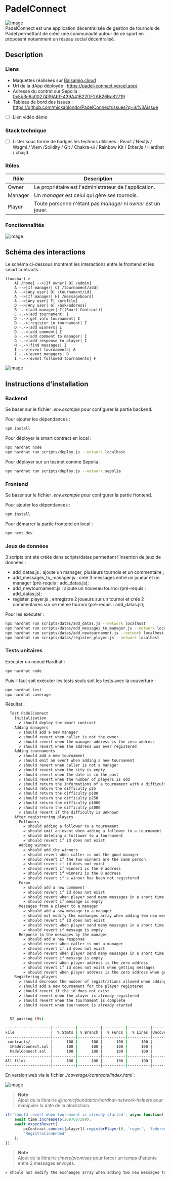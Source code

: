# PadelConnect

![image](https://github.com/mickablondo/PadelConnect/assets/36310658/574ad835-ce6a-4435-b521-45b413e6379b)  
PadelConnect est une application décentralisée de gestion de tournois de Padel permettant de créer une communauté autour de ce sport en proposant notamment un réseau social décentralisé.  

## Description

### Liens

- Maquettes réalisées sur [Balsamiq.cloud](https://balsamiq.cloud/somhp53/p5sdeh6)
- Url de la dApp déployée : https://padel-connect.vercel.app/
- Adresse du contrat sur Sepolia : [0x5b3e6a0027439Ab1F439A41B22DF2AB26Bc82719](https://sepolia.etherscan.io/address/0x5b3e6a0027439Ab1F439A41B22DF2AB26Bc82719)
- Tableau de bord des issues : https://github.com/mickablondo/PadelConnect/issues?q=is%3Aissue
- [ ] Lien vidéo démo

### Stack technique

- [ ] Lister sous forme de badges les technos utilisées : React / Nextjs / Wagmi / Viem /Solidity / Git / Chakra-ui / Rainbow Kit / EtherJs / Hardhat / chaijd

### Rôles
| Rôle | Description |
|----|----|
| Owner | Le propriétaire est l'administrateur de l'application. |
| Manager | Un <i>manager</i> est celui qui gère ses tournois. |
| Player | Toute personne n'étant pas <i>manager</i> ni <i>owner</i> est un jouer. |  

### Fonctionnalités
![image](https://github.com/mickablondo/PadelConnect/assets/36310658/1964eb71-1d91-4818-a37c-eef5154365f4)  

## Schéma des interactions
Le schéma ci-dessous montrent les interactions entre le frontend et les smart contracts :  
```mermaid
flowchart >
    A[ /home] -->|If owner| B[ /admin]
    A -->|If manager| C[ /tournament/add]
    A -->|Any user| D[ /tournament/id]
    A -->|If manager| H[ /messageboard]
    A -->|Any user| F[ /profile]
    D -->|Any user| G[ /ask/address]
    B -.->|add manager| I((Smart Contract))
    C -.->|add tournament| I
    D -.->|get info tournament| I
    D -.->|register in tournament| I
    D -.->|add winners| I
    D -.->|add comment| I
    G -.->|add comment to manager| I
    G -.->|add response to player| I
    H -.->|find messages| I
    I -.->|event tournaments| A
    I -.->|event managers| B
    I -.->|event followed tournaments| F
```
![image](https://github.com/mickablondo/PadelConnect/assets/36310658/2214d57d-b78b-4f01-93a0-ccec16eb74e1)

## Instructions d'installation

### Backend
Se baser sur le fichier <i>.env.example</i> pour configurer la partie backend.  
  
Pour ajouter les dépendances :  
```sh
npm install
```

Pour déployer le smart contract en local :  
```sh
npx hardhat node  
npx hardhat run scripts/deploy.js --network localhost
```  
  
Pour déployer sur un testnet comme Sepolia :  
```sh
npx hardhat run scripts/deploy.js --network sepolia
```

### Frontend
Se baser sur le fichier <i>.env.example</i> pour configurer la partie frontend.  
  
Pour ajouter les dépendances :  
```sh
npm install
```  
  
Pour démarrer la partie frontend en local :  
```sh
npx next dev
```  

### Jeux de données 
3 scripts ont été créés dans scripts/datas permettant l'insertion de jeux de données :  
 - add_datas.js : ajoute un manager, plusieurs tournois et un commentaire ;
 - add_messages_to_manager.js : crée 3 messages entre un joueur et un manager (pré-requis : add_datas.js);
 - add_newtournament.js : ajoute un nouveau tournoi (pré-requis : add_datas.js);
 - register_player.js : enregistre 2 joueurs sur un tournoi et crée 2 commentaires sur ce même tournoi (pré-requis : add_datas.js);
  
Pour les exécuter :  
```bash
npx hardhat run scripts/datas/add_datas.js --network localhost
npx hardhat run scripts/datas/add_messages_to_manager.js --network localhost
npx hardhat run scripts/datas/add_newtournament.js --network localhost
npx hardhat run scripts/datas/register_player.js --network localhost
```

### Tests unitaires
Exécuter un noeud Hardhat : 
```bash
npx hardhat node
```
Puis il faut soit exécuter les tests seuls soit les tests avec la couverture :  
```bash
npx hardhat test  
npx hardhat coverage
```

Résultat :  
```bash
  Test PadelConnect
    Initialization
      ✔ should deploy the smart contract
    Adding managers
      ✔ should add a new manager
      ✔ should revert when caller is not the owner
      ✔ should revert when the manager address is the zero address
      ✔ should revert when the address was ever registered
    Adding tournaments
      ✔ should add a new tournament
      ✔ should emit an event when adding a new tournament
      ✔ should revert when caller is not a manager
      ✔ should revert when the city is empty
      ✔ should revert when the date is in the past
      ✔ should revert when the number of players is odd
      ✔ should return the informations of a tournament with a difficulty p500
      ✔ should return the difficulty p25
      ✔ should return the difficulty p100
      ✔ should return the difficulty p250
      ✔ should return the difficulty p1000
      ✔ should return the difficulty p2000
      ✔ should revert if the difficulty is unknown
    After registrering players
      Followers
        ✔ should adding a follower to a tournament
        ✔ should emit an event when adding a follower to a tournament
        ✔ should deleting a follower to a tournament
        ✔ should revert if id does not exist
      Adding winners
        ✔ should add the winners
        ✔ should revert when caller is not the good manager
        ✔ should revert if the two winners are the same person
        ✔ should revert if id does not exist
        ✔ should revert if winner1 is the 0 address
        ✔ should revert if winner2 is the 0 address
        ✔ should revert if a winner has been not registered
      Forum
        ✔ should add a new commment
        ✔ should revert if id does not exist
        ✔ should revert when player send many messages in a short time
        ✔ should revert if message is empty
      Messages from a player to a manager
        ✔ should add a new message to a manager
        ✔ should not modify the exchanges array when adding two new messages to a manager (3024ms)
        ✔ should revert if id does not exist
        ✔ should revert when player send many messages in a short time
        ✔ should revert if message is empty
      Response to the messages by the manager
        ✔ should add a new response
        ✔ should revert when caller is not a manager
        ✔ should revert if id does not exist
        ✔ should revert when player send many messages in a short time
        ✔ should revert if message is empty
        ✔ should revert when player address is the zero address
        ✔ should revert if id does not exist when getting messages
        ✔ should revert when player address is the zero address when getting messages
    Registering players
      ✔ should decrease the number of registrations allowed when adding a new player
      ✔ should add a new tournament for the player registered
      ✔ should revert if the id does not exist
      ✔ should revert when the player is already registered
      ✔ should revert when the tournament is complete
      ✔ should revert when tournament is already started


  52 passing (5s)

--------------------|----------|----------|----------|----------|----------------|
File                |  % Stmts | % Branch |  % Funcs |  % Lines |Uncovered Lines |
--------------------|----------|----------|----------|----------|----------------|
 contracts/         |      100 |      100 |      100 |      100 |                |
  IPadelConnect.sol |      100 |      100 |      100 |      100 |                |
  PadelConnect.sol  |      100 |      100 |      100 |      100 |                |
--------------------|----------|----------|----------|----------|----------------|
All files           |      100 |      100 |      100 |      100 |                |
--------------------|----------|----------|----------|----------|----------------|
```

En version web via le fichier <i>./coverage/contracts/index.html</i> :  
  
![image](https://github.com/mickablondo/PadelConnect/assets/36310658/5e6ecd0b-828e-4323-877d-ca8acf726039)

  
> **Note**  
> Ajout de la librairie <i>@nomicfoundation/hardhat-network-helpers</i> pour manipuler la date de la blockchain.


```js
it('should revert when tournament is already started', async function() {
    await time.increaseTo(2087697299);
    await expectRevert(
        pcContract.connect(player1).registerPlayer(0, 'roger', 'federer'),
        "RegistrationEnded"
    );
});
```

> **Note**  
> Ajout de la librairie <i>timers/promises</i> pour forcer un temps d'attente entre 2 messages envoyés.

```sh
✔ should not modify the exchanges array when adding two new messages to a manager (3025ms)
```
